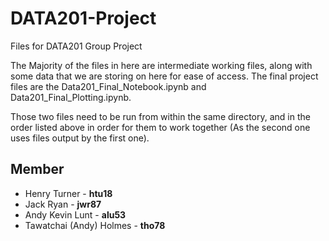 # DATA201-Project
Files for DATA201 Group Project

The Majority of the files in here are intermediate working files, along with some data that we are storing on here for ease of access.
The final project files are the Data201_Final_Notebook.ipynb and Data201_Final_Plotting.ipynb.

Those two files need to be run from within the same directory, and in the order listed above in order for them to work together (As the second one uses files output by the first one).


## Member
- Henry Turner - **htu18**
- Jack Ryan - **jwr87**
- Andy Kevin Lunt - **alu53**
- Tawatchai (Andy) Holmes - **tho78**
